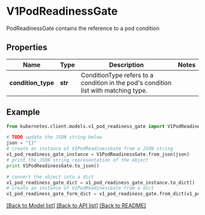 # V1PodReadinessGate

PodReadinessGate contains the reference to a pod condition

## Properties
Name | Type | Description | Notes
------------ | ------------- | ------------- | -------------
**condition_type** | **str** | ConditionType refers to a condition in the pod&#39;s condition list with matching type. | 

## Example

```python
from kubernetes.client.models.v1_pod_readiness_gate import V1PodReadinessGate

# TODO update the JSON string below
json = "{}"
# create an instance of V1PodReadinessGate from a JSON string
v1_pod_readiness_gate_instance = V1PodReadinessGate.from_json(json)
# print the JSON string representation of the object
print V1PodReadinessGate.to_json()

# convert the object into a dict
v1_pod_readiness_gate_dict = v1_pod_readiness_gate_instance.to_dict()
# create an instance of V1PodReadinessGate from a dict
v1_pod_readiness_gate_form_dict = v1_pod_readiness_gate.from_dict(v1_pod_readiness_gate_dict)
```
[[Back to Model list]](../README.md#documentation-for-models) [[Back to API list]](../README.md#documentation-for-api-endpoints) [[Back to README]](../README.md)


